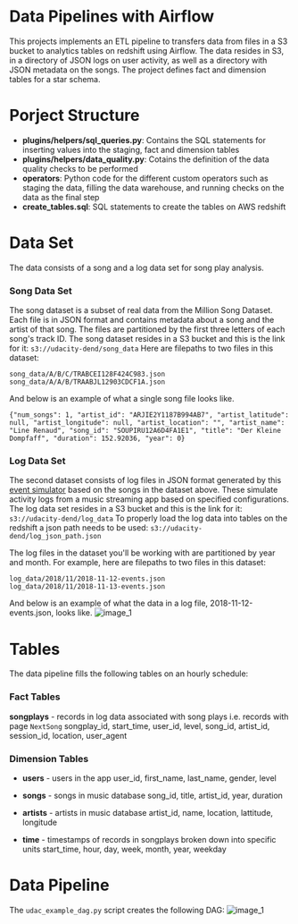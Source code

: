 # Data Pipelines with Airflow
This projects implements an ETL pipeline to transfers data from files in a S3 bucket to analytics tables on redshift using Airflow.
The data resides in S3, in a directory of JSON logs on user activity, as well as a directory with JSON metadata on the songs.
The project defines fact and dimension tables for a star schema.

# Porject Structure
- **plugins/helpers/sql_queries.py**: Contains the SQL statements for inserting values into the staging, fact and dimension tables
- **plugins/helpers/data_quality.py**: Cotains the definition of the data quality checks to be performed
- **operators**: Python code for the different custom operators such as staging the data, filling the data warehouse, and running checks on the data as the final step
- **create_tables.sql**: SQL statements to create the tables on AWS redshift

# Data Set
The data consists of a song and a log data set for song play analysis.

### Song Data Set
The song dataset is a subset of real data from the Million Song Dataset. Each file is in JSON format and contains metadata about a song and the artist of that song. The files are partitioned by the first three letters of each song's track ID.
The song dataset resides in a S3 bucket and this is the link for it:
```s3://udacity-dend/song_data```
Here are filepaths to two files in this dataset:
```
song_data/A/B/C/TRABCEI128F424C983.json
song_data/A/A/B/TRAABJL12903CDCF1A.json
```
And below is an example of what a single song file looks like.
```
{"num_songs": 1, "artist_id": "ARJIE2Y1187B994AB7", "artist_latitude": null, "artist_longitude": null, "artist_location": "", "artist_name": "Line Renaud", "song_id": "SOUPIRU12A6D4FA1E1", "title": "Der Kleine Dompfaff", "duration": 152.92036, "year": 0}
```

### Log Data Set
The second dataset consists of log files in JSON format generated by this [event simulator](https://github.com/Interana/eventsim) based on the songs in the dataset above. These simulate activity logs from a music streaming app based on specified configurations.
The log data set resides in a S3 bucket and this is the link for it:
```s3://udacity-dend/log_data```
To properly load the log data into tables on the redshift a json path needs to be used:
```s3://udacity-dend/log_json_path.json```

The log files in the dataset you'll be working with are partitioned by year and month. For example, here are filepaths to two files in this dataset:
```
log_data/2018/11/2018-11-12-events.json
log_data/2018/11/2018-11-13-events.json
```
And below is an example of what the data in a log file, 2018-11-12-events.json, looks like.
![image_1](img/log_data_example.png)

# Tables
The data pipeline fills the following tables on an hourly schedule:

### Fact Tables
**songplays** - records in log data associated with song plays i.e. records with page ```NextSong```
songplay_id, start_time, user_id, level, song_id, artist_id, session_id, location, user_agent

### Dimension Tables
- **users** - users in the app
user_id, first_name, last_name, gender, level

- **songs** - songs in music database
song_id, title, artist_id, year, duration

- **artists** - artists in music database
artist_id, name, location, lattitude, longitude

- **time** - timestamps of records in songplays broken down into specific units
start_time, hour, day, week, month, year, weekday
  
# Data Pipeline
The ```udac_example_dag.py``` script creates the following DAG:
![image_1](img/dag.png)
